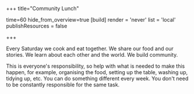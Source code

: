 +++
title="Community Lunch"

time=60
hide_from_overview=true
[build]
  render = 'never'
  list = 'local'
  publishResources = false

+++

Every Saturday we cook and eat together. We share our food and our stories. We learn about each other and the world. We build community.

This is everyone's responsibility, so help with what is needed to make this happen, for example, organising the food, setting up the table, washing up, tidying up, etc. You can do something different every week. You don't need to be constantly responsible for the same task.
